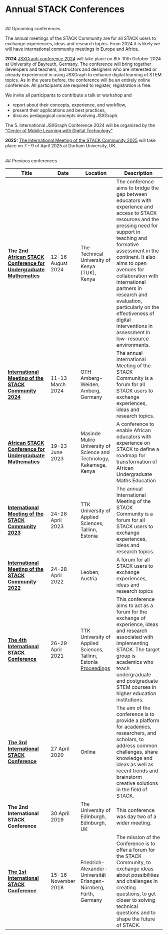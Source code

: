 # Annual STACK Conferences

<br/>
## Upcoming conferences

The annual meetings of the STACK Community are for all STACK users to exchange experiences, ideas and research topics.
From 2024 it is likely we will have international community meetings in Europe and Africa.

**2024** [JSXGraph conference 2024](https://jsxgraph.org/conf2024/) will take place on 8th-10th October 2024 at University of Bayreuth, Germany.
The conference will bring together developers and teachers, instructors and designers who are interested or already experienced in using JSXGraph to enhance digital learning of STEM topics. As in the years before, the conference will be an entirely online conference. All participants are required to register, registration is free.

We invite all participants to contribute a talk or workshop and

- report about their concepts, experience, and workflow,
- present their applications and best practices,
- discuss pedagogical concepts involving JSXGraph.

The 5. International JSXGraph Conference 2024 will be organized by the ["Center of Mobile Learning with Digital Technology"](https://mobile-learning.uni-bayreuth.de/)


**2025:** [The International Meeting of the STACK Community 2025](https://sites.google.com/view/stack2025/) will take place on 7 - 9 of April 2025 at Durham University, UK.

<br/>
## Previous conferences


<div class="card-table"></div>

| Title                                                                                                       | Date                       | Location                                                     | Description                                                  |
| ----------------------------------------------------------------------------------------------------------- | -------------------------- | --------------------------------------------------------------------- | ------------------------------------------------------------ |
| **[The 2nd African STACK Conference for Undergraduate Mathematics](/Events/2024-08-12-AfricanSTACKConference)**| 12-16 August 2024|The Technical University of Kenya (TUK), Kenya              | The conference aims to bridge the gap between educators with experience and access to STACK resources and the pressing need for support in teaching and formative assessment in the continent. It also aims to open avenues for collaboration with international partners in research and evaluation, particularly on the effectiveness of digital interventions in assessment in low-resource environments.|
| **[International Meeting of the STACK Community 2024](https://www.oth-aw.de/stack-2024/)**                  | 11-13 March 2024     | OTH Amberg-Weiden, Amberg, Germany                                    | The annual International Meeting of the STACK Community is a forum for all STACK users to exchange experiences, ideas and research topics. |
| **[African STACK Conference for Undergraduate Mathematics](/Events/2023-06-19-AfricanSTACKConference)**     | 19-23 June 2023      | Masinde Muliro University of Science and Technology, Kakamega, Kenya  | A conference to enable African educators with experience on STACK to define a roadmap for transformation of African Undergraduate Maths Education |
| **[International Meeting of the STACK Community 2023](https://stack2023.com/)**                             | 24-26 April 2023     | TTK University of Applied Sciences, Tallinn, Estonia                  | The annual International Meeting of the STACK Community is a forum for all STACK users to exchange experiences, ideas and research topics.
| **[International Meeting of the STACK Community 2022](https://www.unileoben.ac.at/stack22/)**               | 24-28 April 2022      | Leoben, Austria | A forum for all STACK users to exchange experiences, ideas and research topics |
| **[The 4th International STACK Conference](https://stack21.edu.ee)**                                                                  | 26-29 April 2021      | TTK University of Applied Sciences, Tallinn, Estonia<br>[Proceedings](https://zenodo.org/communities/stack2021) | This conference aims to act as a forum for the exchange of experience, ideas and research associated with implementing STACK. The target group is academics who teach undergraduate and postgraduate STEM courses in higher education institutions. |
| **[The 3rd International STACK Conference](https://sites.google.com/tktk.ee/27-28april2020tallinnestonia)**                                                                  | 27 April 2020         | Online | The aim of the conference is to provide a platform for academics, researchers, and scholars, to address common challenges, share knowledge and ideas as well as recent trends and brainstorm creative solutions in the field of STACK. |
| **The 2nd International STACK Conference**                                                                  | 30 April 2019         | The University of Edinburgh, Edinburgh, UK                            | This conference was day two of a wider meeting. |
| **[The 1st International STACK Conference](https://www.stack-konferenz.de/)**                                                                  | 15-16 November 2018   | Friedrich-Alexander-Universität Erlangen-Nürnberg, Fürth, Germany | The mission of the Conference is to offer a forum for the STACK Community, to exchange ideas about possibilities and challenges in creating questions, to get closer to solving technical questions and to shape the future of STACK. |

